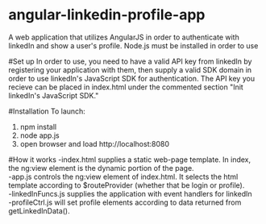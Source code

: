 # angular-linkedin-profile-app
A web application that utilizes AngularJS in order to authenticate with linkedIn and show a user's profile. Node.js must be installed in order to use

#Set up
In order to use, you need to have a valid API key from linkedIn by registering your application with them, then supply a valid SDK domain in order to use linkedIn's JavaScript SDK for authentication.  The API key you recieve can be placed in index.html under the commented section "Init linkedIn's JavaScript SDK." 

#Installation
To launch:  
1. npm install   
2. node app.js  
3. open browser and load http://localhost:8080

#How it works
-index.html supplies a static web-page template. In index, the ng:view element is the dynamic portion of the page.  
-app.js controls the ng:view element of index.html. It selects the html template according to $routeProvider (whether that be login or profile).   
-linkedInFuncs.js supplies the application with event handlers for linkedIn  
-profileCtrl.js will set profile elements according to data returned from getLinkedInData().
